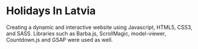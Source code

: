 # Holidays In Latvia

Creating a dynamic and interactive website using Javascript, HTML5, CSS3, and SASS. Libraries such as Barba.js, ScrollMagic, model-viewer, Countdown.js and GSAP were used as well.

